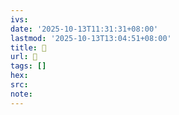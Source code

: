 ```yaml
---
ivs:
date: '2025-10-13T11:31:31+08:00'
lastmod: '2025-10-13T13:04:51+08:00'
title: 󰩱
url: 󰩱
tags: []
hex: 
src:
note:
---
```

